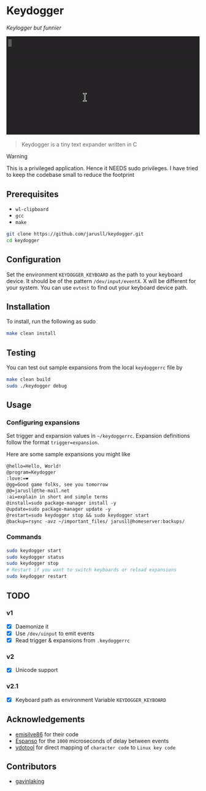 # Keydogger
*Keylogger but funnier*

![Demo](./demo.gif)

> Keydogger is a tiny text expander written in C

> [!WARNING]
> This is a privileged application. Hence it NEEDS sudo privileges. I have tried to keep the codebase small to reduce the footprint

## Prerequisites
- `wl-clipboard`
- `gcc`
- `make`

```bash
git clone https://github.com/jarusll/keydogger.git
cd keydogger
```

## Configuration

Set the environment `KEYDOGGER_KEYBOARD` as the path to your keyboard device.
It should be of the pattern `/dev/input/eventX`. X will be different for your system. You can use `evtest` to find out your keyboard device path.

## Installation

To install, run the following as sudo
```bash
make clean install
```

## Testing
You can test out sample expansions from the local `keydoggerrc` file by
```bash
make clean build
sudo ./keydogger debug
```

## Usage

### Configuring expansions
Set trigger and expansion values in `~/keydoggerrc`. Expansion definitions follow the format `trigger=expansion`.

Here are some sample expansions you might like
```
@hello=Hello, World!
@program=Keydogger
:love:=❤️
@gg=Good game folks, see you tomorrow
@@=jarusll@the-mail.net
:ai=explain in short and simple terms
@install=sudo package-manager install -y
@update=sudo package-manager update -y
@restart=sudo keydogger stop && sudo keydogger start
@backup=rsync -avz ~/important_files/ jarusll@homeserver:backups/
```

### Commands
```bash
sudo keydogger start
sudo keydogger status
sudo keydogger stop
# Restart if you want to switch keyboards or reload expansions
sudo keydogger restart
```

## TODO
### v1
- [x] Daemonize it
- [x] Use `/dev/uinput` to emit events
- [x] Read trigger & expansions from `.keydoggerrc`
### v2
- [x] Unicode support
### v2.1
- [x] Keyboard path as environment Variable `KEYDOGGER_KEYBOARD`

## Acknowledgements
- [emisilve86](https://github.com/emisilve86/Keylogger-Daemon-Linux) for their code
- [Espanso](https://github.com/federico-terzi/espanso) for the `1000` microseconds of delay between events
- [ydotool](https://github.com/ReimuNotMoe/ydotool) for direct mapping of `character code` to `Linux key code`

## Contributors
- [gavinlaking](https://github.com/gavinlaking)
